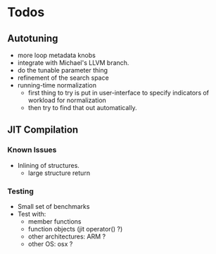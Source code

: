 Todos
=====

## Autotuning

- more loop metadata knobs
- integrate with Michael's LLVM branch.
- do the tunable parameter thing
- refinement of the search space
- running-time normalization
  - first thing to try is put in user-interface to specify indicators of workload for normalization
  - then try to find that out automatically.


## JIT Compilation

### Known Issues

* Inlining of structures.
  - large structure return

### Testing

* Small set of benchmarks
* Test with:
  - member functions
  - function objects (jit operator() ?)
  - other architectures: ARM ?
  - other OS: osx ?
